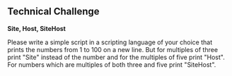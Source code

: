 ## Technical Challenge

**Site, Host, SiteHost**

Please write a simple script in a scripting language of your choice that prints the numbers from 1 to 100 on a new line. But for multiples of three print "Site" instead of the number and for the multiples of five print "Host". For numbers which are multiples of both three and five print "SiteHost".
